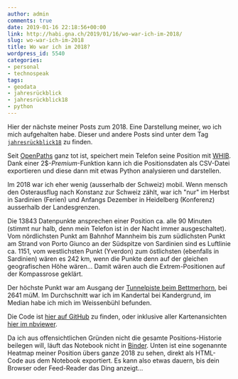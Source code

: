 ```yaml
---
author: admin
comments: true
date: 2019-01-16 22:18:56+00:00
link: http://habi.gna.ch/2019/01/16/wo-war-ich-im-2018/
slug: wo-war-ich-im-2018
title: Wo war ich im 2018?
wordpress_id: 5540
categories:
- personal
- technospeak
tags:
- geodata
- jahresrückblick
- jahresrückblick18
- python
---
```


Hier der nächste meiner Posts zum 2018. Eine Darstellung meiner, wo ich mich aufgehalten habe. Dieser und andere Posts sind unter dem Tag [`jahresrückblick18`](http://habi.gna.ch/tag/jahresruckblick18) zu finden.

Seit [OpenPaths](https://openpaths.cc/) ganz tot ist, speichert mein Telefon seine Position mit [WHIB](http://www.bleatinc.com/). Dank einer 2$-_Premium_-Funktion kann ich die Positionsdaten als CSV-Datei exportieren und diese dann mit etwas Python analysieren und darstellen.

Im 2018 war ich eher wenig (ausserhalb der Schweiz) mobil. Wenn mensch den Osterausflug nach Konstanz zur Schweiz zählt, war ich "nur" im Herbst in Sardinien (Ferien) und Anfangs Dezember in Heidelberg (Konferenz) ausserhalb der Landesgrenzen.

Die 13843 Datenpunkte ansprechen einer Position ca. alle 90 Minuten (stimmt nur halb, denn mein Telefon ist in der Nacht immer ausgeschaltet). Vom nördlichsten Punkt am Bahnhof Mannheim bis zum südlichsten Punkt am Strand von Porto Giunco an der Südspitze von Sardinien sind es Luftlinie ca. 1151, vom westlichsten Punkt (Yverdon) zum östlichsten (ebenfalls in Sardinien) wären es 242 km, wenn die Punkte denn auf der gleichen geografischen Höhe wären...
Damit wären auch die Extrem-Positionen auf der Kompassrose geklärt.

Der höchste Punkt war am Ausgang der [Tunnelpiste beim Bettmerhorn](https://duckduckgo.com/?q=tunnelpiste+bettmerhorn&t=osx&ia=videos), bei 2641 müM. Im Durchschnitt war ich im Kandertal bei Kandergrund, im Median habe ich mich im Weissenbühl befunden.

Die Code ist [hier auf GitHub](https://github.com/habi/jahresrueckblick/blob/master/WHIB.ipynb) zu finden, oder inklusive aller Kartenansichten [hier im nbviewer](https://nbviewer.jupyter.org/github/habi/jahresrueckblick/blob/master/WHIB.ipynb).

Da ich aus offensichtlichen Gründen nicht die gesamte Positions-Historie beilegen will, läuft das Notebook nicht in [Binder](https://mybinder.org). Unten ist eine sogenannte Heatmap meiner Position übers ganze 2018 zu sehen, direkt als HTML-Code aus dem Notebook exportiert. Es kann also etwas dauern, bis dein Browser oder Feed-Reader das Ding anzeigt...

